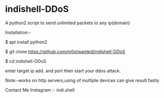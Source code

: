 # indishell-DDoS

A python2 script to send unlimited packets to any ip(domain)

Installation:-

$ apt install python2

$ git clone https://github.com/m0stwanted/indishell-DDoS

$ cd indishell-DDoS

enter target ip add. and port then start your ddos attack.

Note:-works on http servers,using of multiple devices can give result fastly


Contact Me 
Instagram :- indi.shell
